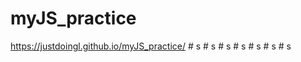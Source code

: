 ﻿# myJS_practice
 https://justdoingl.github.io/myJS_practice/
#   s  
 #   s  
 #   s  
 #   s  
 #   s  
 #   s  
 #   s  
 